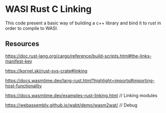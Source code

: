 # WASI Rust C Linking

This code present a basic way of building a c++ library and bind it to rust in order to compile to WASI.

## Resources

https://doc.rust-lang.org/cargo/reference/build-scripts.html#the-links-manifest-key

https://kornel.ski/rust-sys-crate#linking

https://docs.wasmtime.dev/lang-rust.html?highlight=imports#importing-host-functionality

https://docs.wasmtime.dev/examples-rust-linking.html // Linking modules

https://webassembly.github.io/wabt/demo/wasm2wat/ // Debug